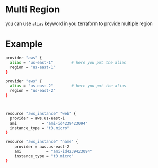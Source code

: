 # Multi Region
you can use ``alias`` keyword in you terraform to provide multiple region

# Example
```bash
provider "aws" {                       
  alias = "us-east-1"        # here you put the alias
  region = "us-east-1"   
}

provider "aws" {                       
  alias = "us-east-2"        # here you put the alias
  region = "us-east-2"   
}



resource "aws_instance" "web" {            
  provider = aws.us-east-1
  ami           = "ami-id4239423094"   
  instance_type = "t3.micro"
}

resource "aws_instance" "name" {
    provider = aws.us-east-2               
    ami           = "ami-id4239423094"    
    instance_type = "t3.micro"
}
```